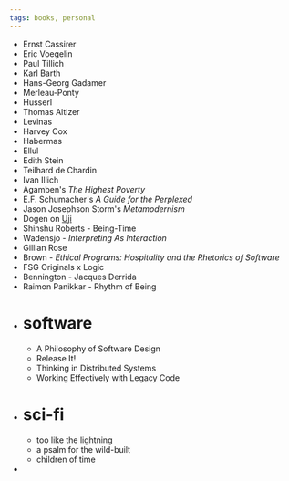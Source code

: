 ```yaml
---
tags: books, personal
---
```


- Ernst Cassirer
- Eric Voegelin
- Paul Tillich
- Karl Barth
- Hans-Georg Gadamer
- Merleau-Ponty
- Husserl
- Thomas Altizer
- Levinas
- Harvey Cox
- Habermas
- Ellul
- Edith Stein
- Teilhard de Chardin
- Ivan Illich
- Agamben's *The Highest Poverty*
- E.F. Schumacher's *A Guide for the Perplexed*
- Jason Josephson Storm's *Metamodernism*
- Dogen on [Uji](https://en.wikipedia.org/wiki/Uji_(Being-Time))
- Shinshu Roberts - Being-Time
- Wadensjo - *Interpreting As Interaction*
- Gillian Rose
- Brown - *Ethical Programs: Hospitality and the Rhetorics of Software*
- FSG Originals x Logic
- Bennington - Jacques Derrida
- Raimon Panikkar - Rhythm of Being
- # software
	- A Philosophy of Software Design
	- Release It!
	- Thinking in Distributed Systems
	- Working Effectively with Legacy Code
- # sci-fi
	- too like the lightning
	- a psalm for the wild-built
	- children of time
-